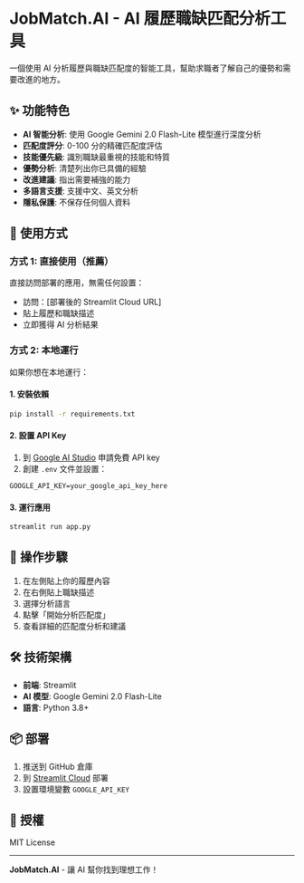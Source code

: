# JobMatch.AI - AI 履歷職缺匹配分析工具

一個使用 AI 分析履歷與職缺匹配度的智能工具，幫助求職者了解自己的優勢和需要改進的地方。

## ✨ 功能特色

- **AI 智能分析**: 使用 Google Gemini 2.0 Flash-Lite 模型進行深度分析
- **匹配度評分**: 0-100 分的精確匹配度評估
- **技能優先級**: 識別職缺最重視的技能和特質
- **優勢分析**: 清楚列出你已具備的經驗
- **改進建議**: 指出需要補強的能力
- **多語言支援**: 支援中文、英文分析
- **隱私保護**: 不保存任何個人資料

## 🚀 使用方式

### 方式 1: 直接使用（推薦）
直接訪問部署的應用，無需任何設置：
- 訪問：[部署後的 Streamlit Cloud URL]
- 貼上履歷和職缺描述
- 立即獲得 AI 分析結果

### 方式 2: 本地運行
如果你想在本地運行：

#### 1. 安裝依賴
```bash
pip install -r requirements.txt
```

#### 2. 設置 API Key
1. 到 [Google AI Studio](https://makersuite.google.com/app/apikey) 申請免費 API key
2. 創建 `.env` 文件並設置：
```
GOOGLE_API_KEY=your_google_api_key_here
```

#### 3. 運行應用
```bash
streamlit run app.py
```

## 📱 操作步驟

1. 在左側貼上你的履歷內容
2. 在右側貼上職缺描述
3. 選擇分析語言
4. 點擊「開始分析匹配度」
5. 查看詳細的匹配度分析和建議

## 🛠️ 技術架構

- **前端**: Streamlit
- **AI 模型**: Google Gemini 2.0 Flash-Lite
- **語言**: Python 3.8+

## 📦 部署

1. 推送到 GitHub 倉庫
2. 到 [Streamlit Cloud](https://share.streamlit.io/) 部署
3. 設置環境變數 `GOOGLE_API_KEY`

## 📄 授權

MIT License

---

**JobMatch.AI** - 讓 AI 幫你找到理想工作！
